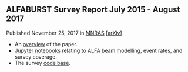 ## ALFABURST Survey Report July 2015 - August 2017

Published November 25, 2017 in [MNRAS](https://academic.oup.com/mnras/advance-article/doi/10.1093/mnras/stx3038/4662633) [[arXiv]](https://arxiv.org/abs/1710.10806)

* An [overview](https://griffinfoster.github.io/ALFABURST/) of the paper.
* [Jupyter notebooks](https://github.com/griffinfoster/alfaburst-initial-survey) relating to ALFA beam modelling, event rates, and survey coverage.
* The survey [code base](https://github.com/griffinfoster/alfaburst-survey).
